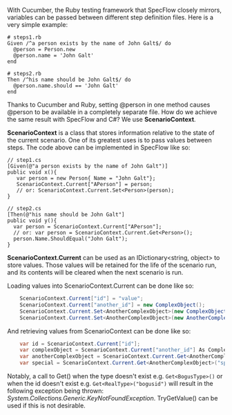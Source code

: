 With Cucumber, the Ruby testing framework that SpecFlow closely mirrors, variables can be passed between different step definition files.  Here is a very simple example:

    # steps1.rb
    Given /^a person exists by the name of John Galt$/ do
      @person = Person.new
      @person.name = 'John Galt'
    end

    # steps2.rb
    Then /^his name should be John Galt$/ do
      @person.name.should == 'John Galt'
    end

Thanks to Cucumber and Ruby, setting @person in one method causes @person to be available in a completely separate file.  How do we achieve the same result with SpecFlow and C#?  We use **ScenarioContext**.

**ScenarioContext** is a class that stores information relative to the state of the current scenario.  One of its greatest uses is to pass values between steps.  The code above can be implemented in SpecFlow like so:

    // step1.cs
    [Given(@"a person exists by the name of John Galt")]
    public void x(){
       var person = new Person{ Name = "John Galt"};
       ScenarioContext.Current["APerson"] = person;
       // or: ScenarioContext.Current.Set<Person>(person);
    }

    // step2.cs
    [Then(@"his name should be John Galt"]
    public void y(){
      var person = ScenarioContext.Current["APerson"];
      // or: var person = ScenarioContext.Current.Get<Person>();
      person.Name.ShouldEqual("John Galt");
    }

**ScenarioContext.Current** can be used as an IDictionary<string, object> to store values.  Those values will be retained for the life of the scenario run, and its contents will be cleared when the next scenario is run.

Loading values into ScenarioContext.Current can be done like so:
```c#
    ScenarioContext.Current["id"] = "value";
    ScenarioContext.Current["another_id"] = new ComplexObject();
    ScenarioContext.Current.Set<AnotherComplexObject>(new ComplexObject());
    ScenarioContext.Current.Set<AnotherComplexObject>(new AnotherComplexObject(), "special id");
```
And retrieving values from ScenarioContext can be done like so:
```c#
    var id = ScenarioContext.Current["id"];
    var complexObject = ScenarioContext.Current["another_id"] As ComplexObject;
    var anotherComplexObject = ScenarioContext.Current.Get<AnotherComplexObject>();
    var special = ScenarioContext.Current.Get<AnotherComplexObject>("special id");
```
Notably, a call to Get() when the type  doesn't exist e.g. ```Get<BogusType>()``` or when the id doesn't exist e.g. ```Get<RealType>("bogusid")``` will result in the following exception being thrown:  _System.Collections.Generic.KeyNotFoundException_. TryGetValue() can be used if this is not desirable.